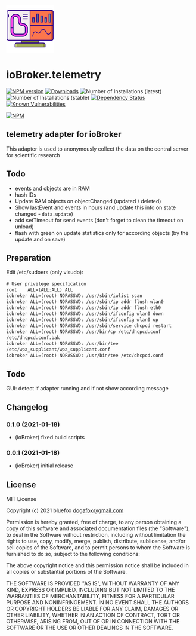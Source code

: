 ![Logo](admin/telemetry.png)
# ioBroker.telemetry

[![NPM version](http://img.shields.io/npm/v/iobroker.telemetry.svg)](https://www.npmjs.com/package/iobroker.telemetry)
[![Downloads](https://img.shields.io/npm/dm/iobroker.telemetry.svg)](https://www.npmjs.com/package/iobroker.telemetry)
![Number of Installations (latest)](http://iobroker.live/badges/telemetry-installed.svg)
![Number of Installations (stable)](http://iobroker.live/badges/telemetry-stable.svg)
[![Dependency Status](https://img.shields.io/david/ioBroker/iobroker.telemetry.svg)](https://david-dm.org/ioBroker/iobroker.telemetry)
[![Known Vulnerabilities](https://snyk.io/test/github/ioBroker/ioBroker.telemetry/badge.svg)](https://snyk.io/test/github/ioBroker/ioBroker.telemetry)

[![NPM](https://nodei.co/npm/iobroker.telemetry.png?downloads=true)](https://nodei.co/npm/iobroker.telemetry/)

## telemetry adapter for ioBroker

This adapter is used to anonymously collect the data on the central server for scientific research

## Todo
- events and objects are in RAM
- hash IDs
- Update RAM objects on objectChanged (updated / deleted)
- Show lastEvent and events in hours (and update this info on state changed - `data.update`)
- add setTimeout for send events (don't forget to clean the timeout on unload)
- flash with green on update statistics only for according objects (by the update and on save)

## Preparation
Edit /etc/sudoers (only visudo):
```
# User privilege specification
root    ALL=(ALL:ALL) ALL
iobroker ALL=(root) NOPASSWD: /usr/sbin/iwlist scan
iobroker ALL=(root) NOPASSWD: /usr/sbin/ip addr flush wlan0
iobroker ALL=(root) NOPASSWD: /usr/sbin/ip addr flush eth0
iobroker ALL=(root) NOPASSWD: /usr/sbin/ifconfig wlan0 down
iobroker ALL=(root) NOPASSWD: /usr/sbin/ifconfig wlan0 up
iobroker ALL=(root) NOPASSWD: /usr/sbin/service dhcpcd restart
iobroker ALL=(root) NOPASSWD: /usr/bin/cp /etc/dhcpcd.conf /etc/dhcpcd.conf.bak
iobroker ALL=(root) NOPASSWD: /usr/bin/tee /etc/wpa_supplicant/wpa_supplicant.conf
iobroker ALL=(root) NOPASSWD: /usr/bin/tee /etc/dhcpcd.conf
```


## Todo
GUI: detect if adapter running and if not show according message

## Changelog
### 0.1.0 (2021-01-18)
* (ioBroker) fixed build scripts

### 0.0.1 (2021-01-18)
* (ioBroker) initial release

## License
MIT License

Copyright (c) 2021 bluefox <dogafox@gmail.com>

Permission is hereby granted, free of charge, to any person obtaining a copy
of this software and associated documentation files (the "Software"), to deal
in the Software without restriction, including without limitation the rights
to use, copy, modify, merge, publish, distribute, sublicense, and/or sell
copies of the Software, and to permit persons to whom the Software is
furnished to do so, subject to the following conditions:

The above copyright notice and this permission notice shall be included in all
copies or substantial portions of the Software.

THE SOFTWARE IS PROVIDED "AS IS", WITHOUT WARRANTY OF ANY KIND, EXPRESS OR
IMPLIED, INCLUDING BUT NOT LIMITED TO THE WARRANTIES OF MERCHANTABILITY,
FITNESS FOR A PARTICULAR PURPOSE AND NONINFRINGEMENT. IN NO EVENT SHALL THE
AUTHORS OR COPYRIGHT HOLDERS BE LIABLE FOR ANY CLAIM, DAMAGES OR OTHER
LIABILITY, WHETHER IN AN ACTION OF CONTRACT, TORT OR OTHERWISE, ARISING FROM,
OUT OF OR IN CONNECTION WITH THE SOFTWARE OR THE USE OR OTHER DEALINGS IN THE
SOFTWARE.
